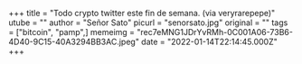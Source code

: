 +++
title = "Todo crypto twitter este fin de semana. (via veryrarepepe)"
utube = ""
author = "Señor Sato"
picurl = "senorsato.jpg"
original = ""
tags = ["bitcoin", "pamp",]
memeimg = "rec7eMNG1JDrYvRMh-0C001A06-73B6-4D40-9C15-40A3294BB3AC.jpeg"
date = "2022-01-14T22:14:45.000Z"
+++